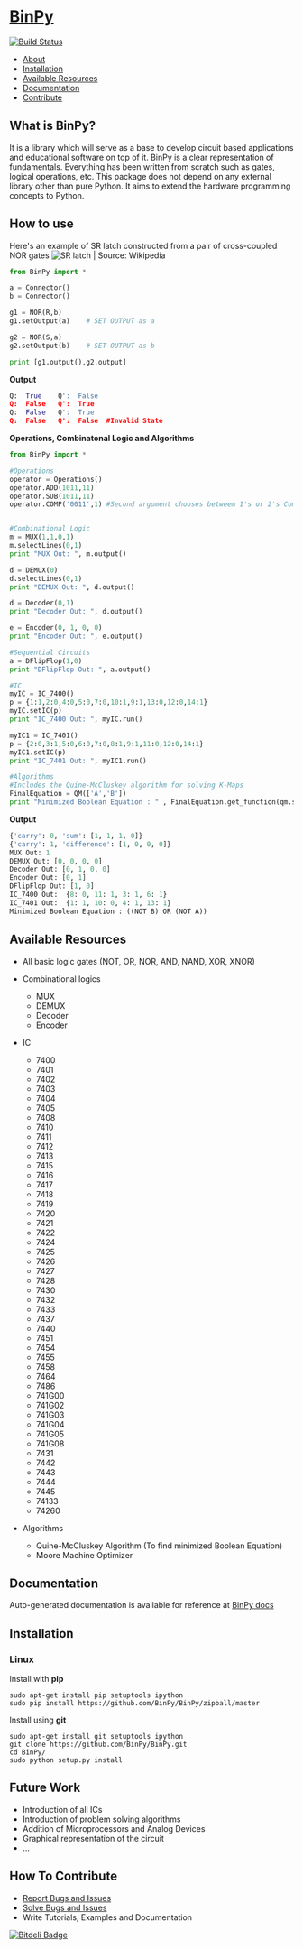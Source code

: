 # [BinPy](http://binpy.github.io/)

[![Build Status](https://travis-ci.org/BinPy/BinPy.png?branch=develop)](https://travis-ci.org/BinPy/BinPy)

 * [About](#about)
 * [Installation](#installation)
 * [Available Resources](#resources)
 * [Documentation](#documentation)
 * [Contribute](#contribute)


<a id="about"></a>
What is BinPy?
---------------
It is a library which will serve as a base to develop circuit based applications and educational software on top of it. BinPy is a clear representation of fundamentals. Everything has been written from scratch such as gates, logical operations, etc. This package does not depend on any external library other than pure Python. It aims to extend the hardware programming concepts to Python.

How to use
----------

Here's an example of SR latch constructed from a pair of cross-coupled NOR gates
![SR latch | Source: Wikipedia](https://upload.wikimedia.org/wikipedia/commons/c/c6/R-S_mk2.gif)

```python
from BinPy import *

a = Connector()
b = Connector()

g1 = NOR(R,b)
g1.setOutput(a)    # SET OUTPUT as a

g2 = NOR(S,a) 
g2.setOutput(b)    # SET OUTPUT as b

print [g1.output(),g2.output]
```
<strong>Output</strong>
```python
Q:  True 	Q':  False
Q:  False 	Q':  True
Q:  False 	Q':  True
Q:  False 	Q':  False	#Invalid State
```

<strong>Operations, Combinatonal Logic and Algorithms</strong>

```python
from BinPy import *

#Operations
operator = Operations()
operator.ADD(1011,11)
operator.SUB(1011,11)
operator.COMP('0011',1) #Second argument chooses betweem 1's or 2's Compliment


#Combinational Logic
m = MUX(1,1,0,1)
m.selectLines(0,1)
print "MUX Out: ", m.output()

d = DEMUX(0)
d.selectLines(0,1)
print "DEMUX Out: ", d.output()

d = Decoder(0,1)
print "Decoder Out: ", d.output()

e = Encoder(0, 1, 0, 0)
print "Encoder Out: ", e.output()

#Sequential Circuits
a = DFlipFlop(1,0)
print "DFlipFlop Out: ", a.output()

#IC
myIC = IC_7400()
p = {1:1,2:0,4:0,5:0,7:0,10:1,9:1,13:0,12:0,14:1}
myIC.setIC(p)
print "IC_7400 Out: ", myIC.run()

myIC1 = IC_7401()
p = {2:0,3:1,5:0,6:0,7:0,8:1,9:1,11:0,12:0,14:1}
myIC1.setIC(p)
print "IC_7401 Out: ", myIC1.run()

#Algorithms 
#Includes the Quine-McCluskey algorithm for solving K-Maps
FinalEquation = QM(['A','B'])
print "Minimized Boolean Equation : " , FinalEquation.get_function(qm.solve([0,1,2],[])[1])
```

<strong>Output</strong><br/>
```python
{'carry': 0, 'sum': [1, 1, 1, 0]}
{'carry': 1, 'difference': [1, 0, 0, 0]}
MUX Out: 1
DEMUX Out: [0, 0, 0, 0]
Decoder Out: [0, 1, 0, 0]
Encoder Out: [0, 1]
DFlipFlop Out: [1, 0]
IC_7400 Out:  {8: 0, 11: 1, 3: 1, 6: 1}
IC_7401 Out:  {1: 1, 10: 0, 4: 1, 13: 1}
Minimized Boolean Equation : ((NOT B) OR (NOT A))
```

<a id="resources"></a>
Available Resources
-------------------
* All basic logic gates (NOT, OR, NOR, AND, NAND, XOR, XNOR)
* Combinational logics
	* MUX
	* DEMUX
	* Decoder
	* Encoder
	
* IC
	* 7400
	* 7401
	* 7402
	* 7403
	* 7404
	* 7405
	* 7408
	* 7410
	* 7411
	* 7412
	* 7413
	* 7415
	* 7416
	* 7417
	* 7418
	* 7419
	* 7420
	* 7421
	* 7422
	* 7424
	* 7425
	* 7426
	* 7427
	* 7428
	* 7430
	* 7432
	* 7433
	* 7437
	* 7440
	* 7451
	* 7454
	* 7455
	* 7458
	* 7464
	* 7486
	* 741G00
	* 741G02
	* 741G03
	* 741G04
	* 741G05
	* 741G08
	* 7431
	* 7442
	* 7443
	* 7444
	* 7445
	* 74133
	* 74260

* Algorithms
	* Quine-McCluskey Algorithm (To find minimized Boolean Equation)
	* Moore Machine Optimizer

<a id="documentation"></a>
Documentation
-------------
Auto-generated documentation is available for reference at [BinPy docs](http://packages.python.org/BinPy/index.html)

<a id="installation"></a>
Installation
------------

### Linux

Install with **pip**

    sudo apt-get install pip setuptools ipython
    sudo pip install https://github.com/BinPy/BinPy/zipball/master

Install using **git**

    sudo apt-get install git setuptools ipython
    git clone https://github.com/BinPy/BinPy.git
    cd BinPy/
    sudo python setup.py install

    

Future Work
------------
* Introduction of all ICs
* Introduction of problem solving algorithms
* Addition of Microprocessors and Analog Devices
* Graphical representation of the circuit
* ...

<a id="contribute"></a>

How To Contribute
-----------------

 - [Report Bugs and Issues](https://github.com/BinPy/BinPy/issues)
 - [Solve Bugs and Issues](https://github.com/BinPy/BinPy/issues?page=1&state=open)
 - Write Tutorials, Examples and Documentation

[![Bitdeli Badge](https://d2weczhvl823v0.cloudfront.net/mrsud/binpy/trend.png)](https://bitdeli.com/free "Bitdeli Badge")

